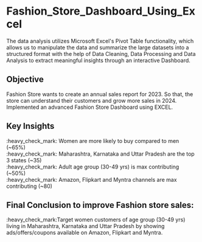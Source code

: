 <h1> Fashion_Store_Dashboard_Using_Excel </h1>
The data analysis utilizes Microsoft Excel's Pivot Table functionality, which allows us to manipulate the data and summarize the large datasets into a structured format with the help of Data Cleaning, Data Processing and Data Analysis to extract meaningful insights through an interactive Dashboard.
<h2> Objective </h2>
Fashion Store wants to create an annual sales report for 2023. So that, the store can understand their customers and grow more sales in 2024. 
Implemented an advanced Fashion Store Dashboard using EXCEL.

<h2> Key Insights </h2> 
:heavy_check_mark: Women are more likely to buy compared to men (~65%) <br>
:heavy_check_mark: Maharashtra, Karnataka and Uttar Pradesh are the top 3 states (~35) <br>
:heavy_check_mark: Adult age group (30-49 yrs) is max contributing (~50%) <br>
:heavy_check_mark: Amazon, Flipkart and Myntra channels are max contributing (~80) <br>

<h2>Final Conclusion to improve Fashion store sales:</h2>
:heavy_check_mark:Target women customers of age group (30-49 yrs) living in Maharashtra, Karnataka and Uttar Pradesh by showing ads/offers/coupons available on Amazon, Flipkart and Myntra.
              
